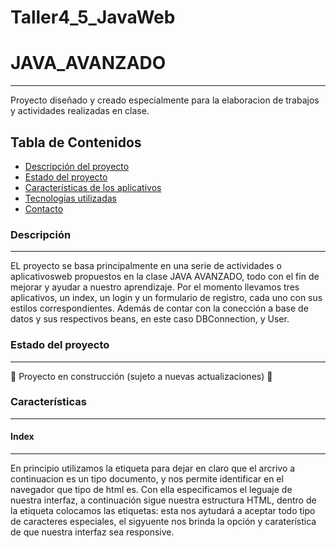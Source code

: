# Taller4_5_JavaWeb
# JAVA_AVANZADO
***
Proyecto diseñado y creado especialmente para la elaboracion de trabajos y actividades realizadas en clase.
## Tabla de Contenidos
* [Descripción del proyecto](#descripción-del-proyecto)
* [Estado del proyecto](#estado-del-proyecto)
* [Características de los aplicativos](Características-de-los-aplicativos)
* [Tecnologías utilizadas](#tecnologías-utilizadas)
* [Contacto](#contacto)

### Descripción
***
EL proyecto se basa principalmente en una serie de actividades o aplicativosweb propuestos en la clase JAVA AVANZADO, todo con el fin de mejorar y ayudar a nuestro aprendizaje. Por el momento llevamos tres aplicativos, un index, un login y un formulario de registro, cada uno con sus estilos correspondientes. Además de contar con la conección a base de datos y sus respectivos beans, en este caso DBConnection, y User.

### Estado del proyecto
***
:construction: Proyecto en construcción (sujeto a nuevas actualizaciones) :construction:

### Características
***
#### Index
***
En principio utilizamos la etiqueta <!DOCTYPE html> para dejar en claro que el arcrivo a continuacion es un tipo documento, y nos permite identificar en el navegador que tipo de html es. <html lang="es"> Con ella especificamos el leguaje de nuestra interfaz, a continuación sigue nuestra estructura HTML, dentro de la etiqueta <head> colocamos las etiquetas: <meta charset> esta nos aytudará a aceptar todo tipo de caracteres especiales, el sigyuente <meta> nos brinda la opción y caraterística de que nuestra interfaz sea responsive. <title> esta eqieuta le dara el título a nuestra ventana de navegación,  y por último colocamos un <link> el cual nos da la conexióon y nos permite acceder a las bibliotecas de BOOSTRAP.
Dentro de la etiqueta <body> colocamos:
'div class="container"' este será nuestro contenedor principal, dentro de esta etiqueta se encuentra <header></headre> es la cabecera principal de nuestra interfaz, '<nav></nav>' es la barra de navegación de nuestra interfaz. Dentro de la etiqueta <section> va el contenido principal de nuestra página en este caso en primer lugar tenemos un "h1" con el título del formulario, luego abrimos la etiqueta '<form>' la que contiene un action="" (acción que hará con la información) y un method="" (es el método por el cual enviará los datos). Dentro del form abriremos todas los '<label>' con las caraterísticas necesarias, y los '<input>' cada uno con su tipo, id, nombre, la cualidad de es requerido y su pattern si es necesario, y seguido de esto tendremos el <bottom> tipo submit y el nombre que deseamos. Una vez cerrada la etiqueta del form, y del section, tenemos la etuiqueta <script> con el link que permite acceder a las bibliotecas de javaScript alojadas en Boostrap. Se cierra el </body>, y se agrega la etiqueta del '<footer></footer>' (pie de página de la interfaz), y cerramos las etiquetas faltantes.

![image](https://github.com/DayanaVarg/Taller4_5_JavaWeb/assets/128272265/2472f30b-c473-4918-9da0-b4bfc84239ec)


#### Login
***
Cuenta con las mismas etiquetas del Index, pero especialmente funciona para el logeado de una usuario, además de ser acompañado por la opción de resgistrarse en caso tal de no tener un usuario.

![image](https://github.com/DayanaVarg/Taller4_5_JavaWeb/assets/128272265/b551b1e7-9d0a-44c4-9de8-4a8135e803a0)

#### Formulario de registro
***
Cuenta con las mismas etiquetas del Index, salvo que contiene más <input> y <label> debido a que son más campos de registro. Especialmente funciona para el registro de una usuario nuevo, solicitando datos como: Nombre, Apellido, Correo y Contraseña.
![image](https://github.com/DayanaVarg/Taller4_5_JavaWeb/assets/128272265/2472f30b-c473-4918-9da0-b4bfc84239ec)

#### BasicConnection
***
![image](https://user-images.githubusercontent.com/128272265/236643737-bd4205bb-d78a-4c94-85c6-5aa43546faec.png)

#### BasicConnectionWithResources
***
![image](https://user-images.githubusercontent.com/128272265/236643766-2f7dd7c7-40bc-4cd7-be7d-d9ac2ad1ed30.png)

#### UseBasicConnectionSingleton
***
![image](https://user-images.githubusercontent.com/128272265/236643796-afd830ba-7b26-45ad-95fd-3390b9ce2df6.png)

#### UseConnectionPool
***
![image](https://user-images.githubusercontent.com/128272265/236643851-7bdd8373-c995-4d44-8fc1-0937ade2b3e8.png)

#### Encrypt - Decrypt MySQL
***
  ![image](https://user-images.githubusercontent.com/128272265/236377952-9ffa7436-6f2d-440e-a727-7798f84fe514.png)


  
### Tecnologías usuadas
***
* [JAKARTA EE]
* [IntelliJ IDEA 2023.1] 
* [MySQL 8.0.33
  
### Contacto
***
davargas777@soy.sena.edu.co
